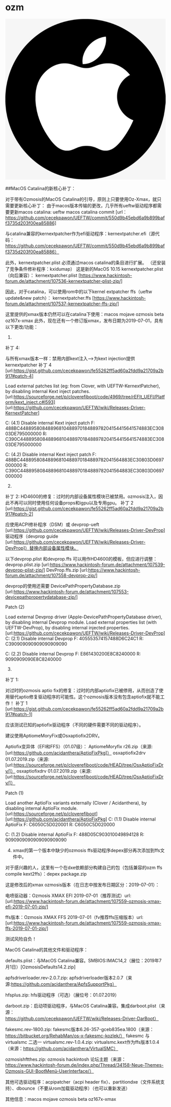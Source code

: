# ozm

[![](https://raw.githubusercontent.com/guyezi/ozm/master/hapc/hapc.jpg)](https://www.hackintosh-forum.de/forum/thread/43396-ozmosis-mit-macos-catalina-10-15-oz167x-xmax-extended)


##MacOS Catalina的新核心补丁：

对于带有Ozmosis的MacOS Catalina的引导，原则上只要使用Oz-Xmax，就只需要更新核心补丁：
由于macos版本传输的更改，几乎所有ueftw驱动程序都需要更新macos catalina:
ueftw macos catalina commit [url：https://github.com/cecekpawon/UEFTW/commit/550d9b45ebd6a9b899baff3735d203f00ea85886]

与catalina兼容的kernextpatcher作为efi驱动程序：kernextpatcher.efi（源代码：https://github.com/cecekpawon/UEFTW/commit/550d9b45ebd6a9b899baff3735d203f00ea85886）


此外，kernextpatcher.plist 必须通过macos catalina的条目进行扩展。
（还安装了竞争条件修补程序：kxidumap）
这是新的MacOS 10.15 kernextpatcher.plist（向后兼容）：
kernextpatcher.plist [https://www.hackintosh-forum.de/attachment/107536-kernextpatcher-plist-zip/]

因此，对于catalina，可以使用rom中的以下kernel extpatcher ffs（ueftw update&new patch）：
kernextpatcher.ffs [https://www.hackintosh-forum.de/attachment/107537-kernextpatcher-ffs-zip/]

这里提供的xmax版本仍然可以在catalina下使用：macos mojave ozmosis beta oz167x-xmax
此外，现在还有一个修订版xmax，发布日期为2019-07-01，具有以下更改/功能：

1.
补丁 4:

与所有xmax版本一样：禁用内部kext注入-->为kext injection提供kernextpatcher
补丁 4 [url:https://gist.github.com/cecekpawon/fe55262ff5ad60a2fdd9a21709a2b917#patch-4]

Load external patches list (eg: from Clover, with UEFTW-KernextPatcher), by disabling internal Kext inject patches.
[url:https://sourceforge.net/p/cloverefiboot/code/4969/tree/rEFIt_UEFI/Platform/kext_inject.c#l593]
[url:https://github.com/cecekpawon/UEFTW/wiki/Releases-Driver-KernextPatcher]

C: (4.1) Disable internal Kext inject patch
F: 488BC4488958084889681048897018488978204154415641574883EC30803DE795000000
R: C390C4488958084889681048897018488978204154415641574883EC30803DE795000000

C: (4.2) Disable internal Kext inject patch
F: 488BC44889580848896810488970184889782041564883EC30803D0697000000
R: C390C44889580848896810488970184889782041564883EC30803D0697000000


2. 
补丁 2:
HD4600的修复：过时的内部设备属性模块已被禁用。ozmosis注入，因此不再可以同时使用任何设备props和igpu以及专用gpu。
补丁 2 [url:https://gist.github.com/cecekpawon/fe55262ff5ad60a2fdd9a21709a2b917#patch-2]

应使用ACPI修补程序（DSM）或 devprop-ueft [url:https://github.com/cecekpawon/UEFTW/wiki/Releases-Driver-DevProp] 驱动程序（devprop guide [url:https://github.com/cecekpawon/UEFTW/wiki/Releases-Driver-DevProp]）替换内部设备属性模块。


以下devprop.plist 和devprop.ffs 可以用作HD4600的模板，但应进行调整：
devprop.plist.zip [url:https://www.hackintosh-forum.de/attachment/107539-devprop-plist-zip/]
DevProp.ffs.zip [url:https://www.hackintosh-forum.de/attachment/107558-devprop-zip/]

devprop的使用还需要
DevicePathPropertyDatabase.zip  [url:https://www.hackintosh-forum.de/attachment/107553-devicepathpropertydatabase-zip/]

Patch (2)

Load external Devprop driver (Apple-DevicePathPropertyDatabase driver), by disabling internal Devprop module.
Load external properties list (with UEFTW-DevProp), by disabling internal injected properties.
[url:https://github.com/cecekpawon/UEFTW/wiki/Releases-Driver-DevProp]
C: (2.1) Disable internal Devprop
F: 405553574157488D6C24C1
R: C390909090909090909090

C: (2.2) Disable internal Devprop
F: E861430200E8C8240000
R: 9090909090E8C8240000

3. 
补丁 1:

对过时的ozmosis aptio fix的修复：过时的内部aptiofix已被停用，从而创造了使用替代aptio修复驱动程序的可能性。这个ozmosis版本没有包含aptiofix就不能工作！
补丁 1 [url:https://gist.github.com/cecekpawon/fe55262ff5ad60a2fdd9a21709a2b917#patch-1]

应该测试已知的aptiofix驱动程序（不同的硬件需要不同的驱动程序）。

建议使用AptiomeMoryFix或Osxaptiofix2DRV。

Aptiofix变异体（EFI和FFS）（01.07级）：
AptiomeMoryfix r26.zip（来源:[url:https://github.com/acidanthera/AptioFixPkg]）
osxaptiofix2drv 01.07.2019.zip（来源:[url:https://sourceforge.net/p/cloverefiboot/code/HEAD/tree/OsxAptioFixDrv/]）
osxaptiofixdrv 01.07.2019.zip（来源:[url:https://sourceforge.net/p/cloverefiboot/code/HEAD/tree/OsxAptioFixDrv/]）

Patch (1)

Load another AptioFix variants externally (Clover / Acidanthera), by disabling internal AptioFix module.
[url:https://sourceforge.net/p/cloverefiboot]
[url:https://github.com/acidanthera/AptioFixPkg]
C: (1.1) Disable internal AptioFix
F: C6050C5D020001
R: C6050C5D020000

C: (1.2) Disable internal AptioFix
F: 488D05C903010049894128
R: 9090909090909090909090

4. xmax的第一个版本中缺少的ozmosis ffs驱动程序depex部分再次添加到ffs文件中。

对于感兴趣的人，这里有一个在dxe依赖部分构建自己的包（包括兼容的ozm ffs compile kext2ffs）：depex package.zip

这是修改后的xmax ozmosis版本（在日志中按发布日期区分：2019-07-01）：

电喷驱动器：Ozmosis XMAX EFI 2019-07-01（推荐测试）url: [url:https://www.hackintosh-forum.de/attachment/107559-ozmosis-xmax-efi-2019-07-01-zip/]

ffs版本：Ozmosis XMAX FFS 2019-07-01（fv推荐ffs压缩版本）url: [url:https://www.hackintosh-forum.de/attachment/107559-ozmosis-xmax-ffs-2019-07-01-zip/]

测试风险自负！


MacOS Catalina的其他文件和驱动程序：

defaults.plist：与MacOS Catalina兼容。SMBIOS:IMAC14,2（展位：2019年7月1日）[OzmosisDefaults14.2.zip]

apfsdriverloader.rev-2.0.7.zip: apfsdriverloader版本2.0.7（来源:https://github.com/acidanthera/ApfsSupportPkg）

hfsplus.zip: hfs驱动程序（可选）（展位号：01.07.2019）

darboot.zip：启动项驱动程序，与MacOS Catalina兼容。集成darboot.plist（来源：https://github.com/cecekpawon/UEFTW/wiki/Releases-Driver-DarBoot）

fakesmc.rev-1800.zip: fakesmc版本6.26-357-gceb835ea.1800（来源：https://bitbucket.org/RehabMan/os-x-fakesmc-kozlek/）
fakesmc 与 virtualsmc 二选一
virtualsmc.rev-1.0.4.zip: virtualsmc.kext作为ffs版本1.0.4（来源：https://github.com/acidanthera/VirtualSMC）

ozmosishftthes.zip: ozmosis hackintosh 论坛主题（来源：https://www.hackintosh-forum.de/index.php/Thread/34158-Neue-Themes-Ozmosis-GUI-BootMenü-UserInterface/）

其他可选驱动程序：acpipatcher（acpi header fix）、partitiondxe（文件系统支持）、dbounce（不要从rom加载驱动程序）（也可以重新发送）

其他信息：macos mojave ozmosis beta oz167x-xmax
